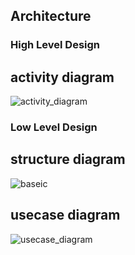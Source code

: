 ## Architecture
### High Level Design

## activity diagram
![activity_diagram](https://user-images.githubusercontent.com/101923433/161079856-def0c5dc-19f3-4843-9419-1c45c1868edd.jpg)

### Low Level Design

## structure diagram
![baseic](https://user-images.githubusercontent.com/101923433/161080110-b0408cc2-df41-4472-8ca4-894337262667.jpg)

## usecase diagram
![usecase_diagram](https://user-images.githubusercontent.com/101923433/161080296-195fcc6a-fe68-478a-b87c-cce69a589b57.jpg)

